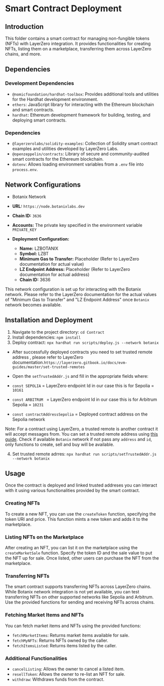 # Smart Contract Deployment

## Introduction

This folder contains a smart contract for managing non-fungible tokens (NFTs) with LayerZero integration. It provides functionalities for creating NFTs, listing them on a marketplace, transferring them across LayerZero chains, and more.

## Dependencies

### Development Dependencies

- `@nomicfoundation/hardhat-toolbox`: Provides additional tools and utilities for the Hardhat development environment.
- `ethers`: JavaScript library for interacting with the Ethereum blockchain and smart contracts.
- `hardhat`: Ethereum development framework for building, testing, and deploying smart contracts.

### Dependencies

- `@layerzerolabs/solidity-examples`: Collection of Solidity smart contract examples and utilities developed by LayerZero Labs.
- `@openzeppelin/contracts`: Library of secure and community-audited smart contracts for the Ethereum blockchain.
- `dotenv`: Allows loading environment variables from a `.env` file into `process.env`.

## Network Configurations

- Botanix Network

- **URL:** `https://node.botanixlabs.dev`
- **Chain ID:** `3636`
- **Accounts:** The private key specified in the environment variable `PRIVATE_KEY`
- **Deployment Configuration:**
  - **Name:** LZBOTANIX
  - **Symbol:** LZBT
  - **Minimum Gas to Transfer:** Placeholder (Refer to LayerZero documentation for actual value)
  - **LZ Endpoint Address:** Placeholder (Refer to LayerZero documentation for actual address)
  - **Chain ID:** 3636

This network configuration is set up for interacting with the Botanix network. Please refer to the LayerZero documentation for the actual values of "Minimum Gas to Transfer" and "LZ Endpoint Address" once `Botanix` network becomes available.

## Installation and Deployment

1. Navigate to the project directory: `cd Contract`
2. Install dependencies: `npm install`
3. Deploy contract: `npx hardhat run scripts/deploy.js --network botanix`

- After successfully deployed contracts you need to set trusted remote address , please refer to LayerZero documentation.`https://layerzero.gitbook.io/docs/evm-guides/master/set-trusted-remotes`

- Open the `setTrustedAddr.js` and fill in the appropriate fields where:
- `const SEPOLIA` = LayerZero endpoint Id in our case this is for Sepolia = `10161`
- `const ARBITRUM ` = LayerZero endpoint Id in our case this is for Arbitrum Sepolia = `10231`
- `const contractAddressSepolia` = Deployed contract address on the Sepolia network

Note: For a contract using LayerZero, a trusted remote is another contract it will accept messages from. You can set a trusted remote address using [this guide](https://layerzero.gitbook.io/docs/evm-guides/master/set-trusted-remotes).
Check if available `Botanix` network if not pass any `address` and `id`, only functions to create, sell and buy will be available.

4. Set trusted remote adrres: `npx hardhat run scripts/setTrustedAddr.js --network botanix`

## Usage

Once the contract is deployed and linked trusted addreses you can interact with it using various functionalities provided by the smart contract.

### Creating NFTs

To create a new NFT, you can use the `createToken` function, specifying the token URI and price. This function mints a new token and adds it to the marketplace.

### Listing NFTs on the Marketplace

After creating an NFT, you can list it on the marketplace using the `createMarketSale` function. Specify the token ID and the sale value to put the NFT up for sale. Once listed, other users can purchase the NFT from the marketplace.

### Transferring NFTs

The smart contract supports transferring NFTs across LayerZero chains. While Botanix network integration is not yet available, you can test transferring NFTs on other supported networks like Sepolia and Arbitrum. Use the provided functions for sending and receiving NFTs across chains.

### Fetching Market Items and NFTs

You can fetch market items and NFTs using the provided functions:

- `fetchMarketItems`: Returns market items available for sale.
- `fetchMyNFTs`: Returns NFTs owned by the caller.
- `fetchItemsListed`: Returns items listed by the caller.

### Additional Functionalities

- `cancelListing`: Allows the owner to cancel a listed item.
- `resellToken`: Allows the owner to re-list an NFT for sale.
- `withdraw`: Withdraws funds from the contract.
